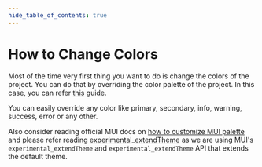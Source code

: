 ```yaml
---
hide_table_of_contents: true
---
```


# How to Change Colors

Most of the time very first thing you want to do is change the colors of the project. You can do that by overriding the color palette of the project. In this case, you can refer [this](/docs/guide/development/theming/override-color-palette) guide.

You can easily override any color like primary, secondary, info, warning, success, error or any other.

Also consider reading official MUI docs on [how to customize MUI palette](https://mui.com/material-ui/customization/palette/) and please refer reading [experimental_extendTheme](https://mui.com/material-ui/experimental-api/css-theme-variables/customization/) as we are using MUI's `experimental_extendTheme` and `experimental_extendTheme` API that extends the default theme.
